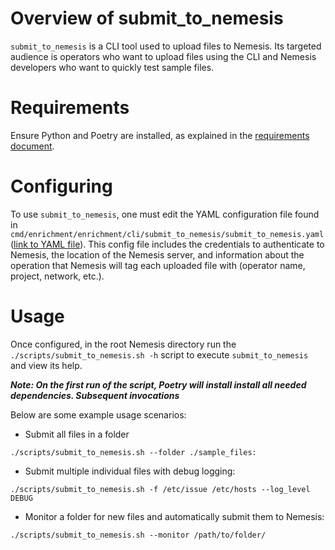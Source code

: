 # Overview of submit_to_nemesis
`submit_to_nemesis` is a CLI tool used to upload files to Nemesis. Its targeted audience is operators who want to upload files using the CLI and Nemesis developers who want to quickly test sample files.

# Requirements
Ensure Python and Poetry are installed, as explained in the [requirements document](#requirements).

# Configuring
To use `submit_to_nemesis`, one must edit the YAML configuration file found in `cmd/enrichment/enrichment/cli/submit_to_nemesis/submit_to_nemesis.yaml` ([link to YAML file](../cmd/enrichment/enrichment/cli/submit_to_nemesis/submit_to_nemesis.yaml)). This config file includes the credentials to authenticate to Nemesis, the location of the Nemesis server, and information about the operation that Nemesis will tag each uploaded file with (operator name, project, network, etc.).

# Usage
Once configured, in the root Nemesis directory run the `./scripts/submit_to_nemesis.sh -h` script to execute `submit_to_nemesis` and view its help.

***Note: On the first run of the script, Poetry will install install all needed dependencies. Subsequent invocations***

Below are some example usage scenarios:
* Submit all files in a folder
```
./scripts/submit_to_nemesis.sh --folder ./sample_files:
```

* Submit multiple individual files with debug logging:
```
./scripts/submit_to_nemesis.sh -f /etc/issue /etc/hosts --log_level DEBUG
```

* Monitor a folder for new files and automatically submit them to Nemesis:
```
./scripts/submit_to_nemesis.sh --monitor /path/to/folder/
```